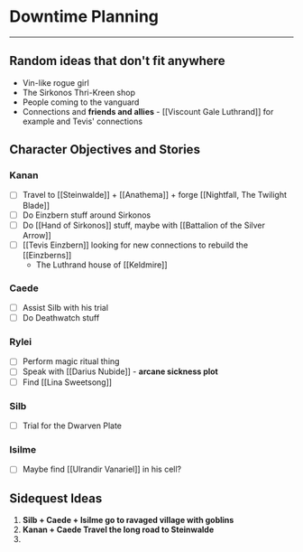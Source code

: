 # Downtime Planning
---
## Random ideas that don't fit anywhere
- Vin-like rogue girl
- The Sirkonos Thri-Kreen shop
- People coming to the vanguard
- Connections and **friends and allies** - [[Viscount Gale Luthrand]] for example and Tevis' connections
## Character Objectives and Stories
### Kanan
- [ ] Travel to [[Steinwalde]] + [[Anathema]] + forge [[Nightfall, The Twilight Blade]]
- [ ] Do Einzbern stuff around Sirkonos
- [ ] Do [[Hand of Sirkonos]] stuff, maybe with [[Battalion of the Silver Arrow]]
- [ ] [[Tevis Einzbern]] looking for new connections to rebuild the [[Einzberns]]
	- The Luthrand house of [[Keldmire]]
### Caede
- [ ] Assist Silb with his trial
- [ ] Do Deathwatch stuff
### Rylei
- [ ] Perform magic ritual thing
- [ ] Speak with [[Darius Nubide]] - **arcane sickness plot**
- [ ] Find [[Lina Sweetsong]]
### Silb
- [ ] Trial for the Dwarven Plate
### Isilme
- [ ] Maybe find [[Ulrandir Vanariel]] in his cell?
## Sidequest Ideas
1. **Silb + Caede + Isilme go to ravaged village with goblins**
2. **Kanan + Caede Travel the long road to Steinwalde**
3. 